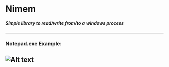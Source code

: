 # Nimem
##### Simple library to read/write from/to a windows process
----
### Notepad.exe Example:
![Alt text](https://s7.gifyu.com/images/tkwnvblAXx.gif)
----


